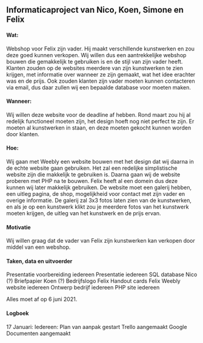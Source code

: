 ## Informaticaproject van Nico, Koen, Simone en Felix

#### Wat:

Webshop voor Felix zijn vader. Hij maakt verschillende kunstwerken en zou deze goed kunnen verkopen. Wij willen dus een aantrekkelijke webshop bouwen die gemakkelijk te gebruiken is en de stijl van zijn vader heeft. Klanten zouden op de websites meerdere van zijn kunstwerken te zien krijgen, met informatie over wanneer ze zijn gemaakt, wat het idee erachter was en de prijs. Ook zouden klanten zijn vader moeten kunnen contacteren via email, dus daar zullen wij een bepaalde database voor moeten maken.

#### Wanneer:

Wij willen deze website voor de deadline af hebben. Rond maart zou hij al redelijk functioneel moeten zijn, het design hoeft nog niet perfect te zijn. Er moeten al kunstwerken in staan, en deze moeten gekocht kunnen worden door klanten.

#### Hoe:

Wij gaan met Weebly een website bouwen met het design dat wij daarna in de echte website gaan gebruiken. Het zal een redelijke simplistische website zijn die makkelijk te gebruiken is. Daarna gaan wij de website proberen met PHP na te bouwen. Felix heeft al een domein dus deze kunnen wij later makkelijk gebruiken. De website moet een galerij hebben, een uitleg pagina, de shop, mogelijkheid voor contact met zijn vader en overige informatie. De galerij zal 3x3 fotos laten zien van de kunstwerken, en als je op een kunstwerk klikt zou je meerdere fotos van het kunstwerk moeten krijgen, de uitleg van het kunstwerk en de prijs ervan.

#### Motivatie

Wij willen graag dat de vader van Felix zijn kunstwerken kan verkopen door middel van een webshop.

#### Taken, data en uitvoerder

Presentatie voorbereiding iedereen
Presentatie iedereen
SQL database Nico (?)
Briefpapier Koen (?)
Bedrijfslogo Felix
Handout cards Felix
Weebly website iedereen
Ontwerp bedrijf iedereen
PHP site iedereen

Alles moet af op 6 juni 2021.

#### Logboek

17 Januari:
Iedereen:
Plan van aanpak gestart
Trello aangemaakt
Google Documenten aangemaakt
